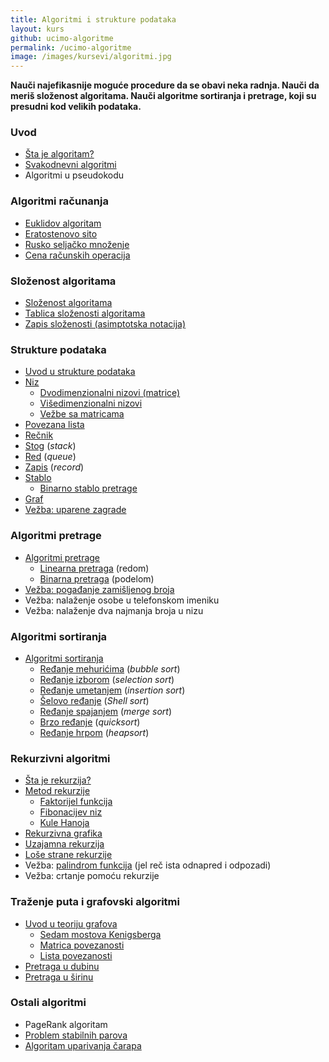 ```yaml
---
title: Algoritmi i strukture podataka
layout: kurs
github: ucimo-algoritme
permalink: /ucimo-algoritme
image: /images/kursevi/algoritmi.jpg
---
```


**Nauči najefikasnije moguće procedure da se obavi neka radnja. Nauči da meriš složenost algoritama. Nauči algoritme sortiranja i pretrage, koji su presudni kod velikih podataka.**

### Uvod

- [Šta je algoritam?](/algoritmi-uvod)
- [Svakodnevni algoritmi](/svakodnevni-algoritmi)
- Algoritmi u pseudokodu

### Algoritmi računanja

- [Euklidov algoritam](/euklidov-algoritam)
- [Eratostenovo sito](/eratostenovo-sito)
- [Rusko seljačko množenje](/rusko-mnozenje)
- [Cena računskih operacija](/cena-racunskih-operacija)

### Složenost algoritama

<!-- - Analiza algoritama -->
- [Složenost algoritama](/efikasnost-algoritama)
- [Tablica složenosti algoritama](/tablica-slozenosti-algoritama)
- [Zapis složenosti (asimptotska notacija)](/asimptotska-notacija)

### Strukture podataka

- [Uvod u strukture podataka](/strukture-podataka)
- [Niz](/nizovi)
  - [Dvodimenzionalni nizovi (matrice)](/matrice)
  - [Višedimenzionalni nizovi](/visedimenzionalni-nizovi)
  - [Vežbe sa matricama](/vezbe-sa-matricama)
- [Povezana lista](/povezana-lista)
- [Rečnik](/recnik) 
- [Stog](/stog) (*stack*)
- [Red](/red) (*queue*)
- [Zapis](/slog) (*record*)
- [Stablo](/stablo)
  - [Binarno stablo pretrage](/binarno-stablo-pretrage)
- [Graf](/graf)
- [Vežba: uparene zagrade](/vezba-uparene-zagrade)

### Algoritmi pretrage

- [Algoritmi pretrage](/algoritmi-pretrazivanja)
  - [Linearna pretraga](/linearna-pretraga) (redom)
  - [Binarna pretraga](/binarna-pretraga) (podelom)
- [Vežba: pogađanje zamišljenog broja](/pogadjanje-zamisljenog-broja)
- Vežba: nalaženje osobe u telefonskom imeniku
- Vežba: nalaženje dva najmanja broja u nizu

### Algoritmi sortiranja

- [Algoritmi sortiranja](/algoritmi-sortiranja)
  - [Ređanje mehurićima](/redjanje-mehurom) (_bubble sort_)
  - [Ređanje izborom](/redjanje-izborom) (_selection sort_)
  - [Ređanje umetanjem](/redjanje-umetanjem) (_insertion sort_)
  - [Šelovo ređanje](/shelovo-redjanje) (*Shell sort*)
  - [Ređanje spajanjem](/redjanje-spajanjem) (_merge sort_)
  - [Brzo ređanje](/brzo-redjanje) (_quicksort_)
  - [Ređanje hrpom](/redjanje-hrpom) (*heapsort*)

### Rekurzivni algoritmi

- [Šta je rekurzija?](/rekurzija)
- [Metod rekurzije](/metod-rekurzije)
  - [Faktorijel funkcija](/faktorijel)
  - [Fibonacijev niz](/fibonacijev-niz)
  - [Kule Hanoja](/kule-hanoja)
- [Rekurzivna grafika](/rekurzivna-grafika)
- [Uzajamna rekurzija](/uzajamna-rekurzija)
- [Loše strane rekurzije](/lose-strane-rekurzije)
- Vežba: [palindrom funkcija](https://www.khanacademy.org/computing/computer-science/algorithms/recursive-algorithms/p/challenge-is-a-string-a-palindrome) (jel reč ista odnapred i odpozadi)
- Vežba: crtanje pomoću rekurzije

### Traženje puta i grafovski algoritmi

- [Uvod u teoriju grafova](/teorija-grafova)
  - [Sedam mostova Kenigsberga](/problem-sedam-mostova)
  - [Matrica povezanosti](/matrica-povezanosti)
  - [Lista povezanosti](/lista-povezanosti)
- [Pretraga u dubinu](/pretraga-u-dubinu)
- [Pretraga u širinu](/pretraga-u-sirinu)

### Ostali algoritmi

- PageRank algoritam
- [Problem stabilnih parova](/problem-stabilnih-parova)
- [Algoritam uparivanja čarapa](/algoritam-carapa)
